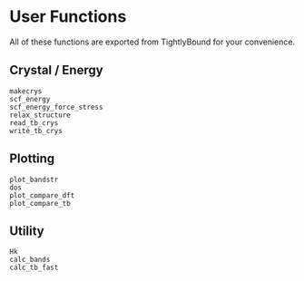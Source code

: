 
# User Functions

All of these functions are exported from TightlyBound for your convenience.

## Crystal / Energy

```@docs
makecrys
scf_energy
scf_energy_force_stress
relax_structure
read_tb_crys
write_tb_crys
```

## Plotting

```@docs
plot_bandstr
dos
plot_compare_dft
plot_compare_tb
```

## Utility

```@docs
Hk
calc_bands
calc_tb_fast
```


